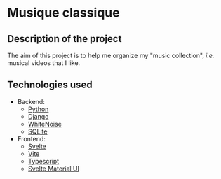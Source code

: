 # Musique classique

## Description of the project

The aim of this project is to help me organize my "music collection",
_i.e._ musical videos that I like.

## Technologies used

- Backend:
  - [Python](https://www.python.org)
  - [Django](https://www.djangoproject.com)
  - [WhiteNoise](https://whitenoise.evans.io/en/stable/)
  - [SQLite](https://www.sqlite.org)
- Frontend:
  - [Svelte](https://svelte.dev)
  - [Vite](https://vitejs.dev)
  - [Typescript](https://www.typescriptlang.org)
  - [Svelte Material UI](https://sveltematerialui.com)

